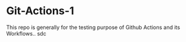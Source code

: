 # Git-Actions-1
This repo is generally for the testing purpose of Github Actions and its Workflows..
sdc
